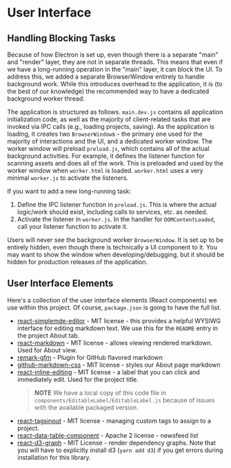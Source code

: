 # User Interface

## Handling Blocking Tasks

Because of how Electron is set up, even though there is a separate "main" and "render" layer, they are not in separate threads. This means that even if we have a long-running operation in the "main" layer, it can block the UI. To address this, we added a separate BrowserWindow entirely to handle background work. While this introduces overhead to the application, it is (to the best of our knowledge) the recommended way to have a dedicated background worker thread.

The application is structured as follows. `main.dev.js` contains all application initialization code, as well as the majority of client-related tasks that are invoked via IPC calls (e.g., loading projects, saving). As the application is loading, it creates two `BrowserWindow`s - the primary one used for the majority of interactions and the UI, and a dedicated worker window. The worker window will preload `preload.js`, which contains all of the actual background activities. For example, it defines the listener function for scanning assets and does all of the work. This is preloaded and used by the worker window when `worker.html` is loaded. `worker.html` uses a very minimal `worker.js` to activate the listeners.

If you want to add a new long-running task:

1. Define the IPC listener function in `preload.js`. This is where the actual logic/work should exist, including calls to services, etc. as needed.
2. Activate the listener in `worker.js`. In the handler for `DOMContentLoaded`, call your listener function to activate it.

Users will never see the background worker `BrowserWindow`. It is set up to be entirely hidden, even though there is technically a UI component to it. You may want to show the window when developing/debugging, but it should be hidden for production releases of the application.

## User Interface Elements

Here's a collection of the user interface elements (React components) we use within this project. Of course, `package.json` is going to have the full list.

- [react-simplemde-editor](https://github.com/RIP21/react-simplemde-editor) - MIT license - this provides a helpful WYSIWG interface for editing markdown text. We use this for the `README` entry in the project About tab.
- [react-markdown](https://github.com/remarkjs/react-markdown) - MIT license - allows viewing rendered markdown. Used for About view.
- [remark-gfm](https://github.com/remarkjs/remark-gfm) - Plugin for GitHub flavored markdown
- [github-markdown-css](https://github.com/sindresorhus/github-markdown-css) - MIT license - styles our About page markdown
- [react-inline-editing](https://github.com/bfischer/react-inline-editing) - MIT license - a label that you can click and immediately edit. Used for the project title.
  > **NOTE** We have a local copy of this code file in `components/EditableLabel/EditableLabel.js` because of issues with the available packaged version.
- [react-tagsinput](https://github.com/olahol/react-tagsinput) - MIT license - managing custom tags to assign to a project.
- [react-data-table-component](https://github.com/jbetancur/react-data-table-component) - Apache 2 license - newsfeed list
- [react-d3-graph](https://github.com/danielcaldas/react-d3-graph) - MIT License - render dependency graphs. Note that you will have to explicitly install d3 (`yarn add d3`) if you get errors during installation for this library.
